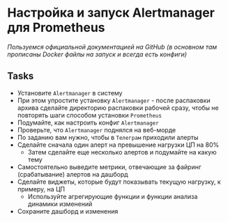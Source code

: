 # Настройка и запуск Alertmanager для Prometheus
_Пользуемся официальной документацией на GitHub (в основном там прописаны Docker файлы на запуск и всегда есть конфиги)_
## Tasks

 - Установите `Alertmanager` в систему
 - При этом упростите установку `Alertmanager` - после распаковки архива сделайте директорию распаковки рабочей сразу, чтобы не повторять шаги способом установки `Prometheus`
 - Подумайте, как настроить конфиг `Alertmanager`
 - Проверьте, что `Alertmanager` поднялся на веб-морде
 - По заданию вам нужно, чтобы в `Телеграм` приходили алерты 
 - Сделайте сначала один алерт на превышение нагрузки ЦП на 80%
    - Затем сделайте еще несколько алертов и подумайте на какую тему
 - Самостоятельно выведите метрики, отвечающие за файринг (срабатывание) алертов на дашборд
 - Сделайте виджеты, которые будут показывать текущую нагрузку, к примеру, на ЦП
    - Используйте агрегирующие функции и функции анализа динамики изменений
 - Сохраните дашборд и изменения
